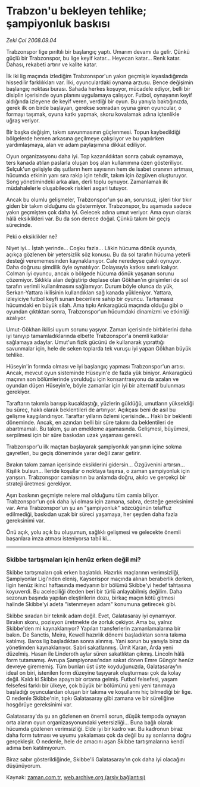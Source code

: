 # Trabzon'u bekleyen tehlike; şampiyonluk baskısı

*Zeki Çol 2008.09.04*

<tr><td class="metin" colspan="2" style="padding-top: 20px; padding-left: 5px; padding-right: 10px;">Trabzonspor lige pırıltılı bir başlangıç yaptı. Umarım devamı da gelir. Çünkü güçlü bir Trabzonspor, bu lige keyif katar... Heyecan katar... Renk katar. Dahası, rekabeti artırır ve kalite katar.</td></tr><tr><td class="metin" colspan="2" style="padding-top: 20px; padding-left: 5px; padding-right: 10px;"><p>İlk iki lig maçında izlediğim Trabzonspor'un yakın geçmişle kıyasladığımda hissedilir farklılıkları var. İlki, oyunculardaki oynama arzusu. Bence değişimin başlangıç noktası burası. Sahada herkes koşuyor, mücadele ediyor, belli bir disiplin içerisinde oyun planını uygulamaya çalışıyor. Futbol, oynayanın keyif aldığında izleyene de keyif veren, verdiği bir oyun. Bu yanıyla baktığınızda, gerek ilk on birde başlayan, gerekse sonradan oyuna giren oyuncular, o formayı taşımak, oyuna katkı yapmak, skoru kovalamak adına içtenlikle uğraş veriyor.
<p>Bir başka değişim, takım savunmasının güçlenmesi. Topun kaybedildiği bölgelerde hemen arkasına geçilmeye çalışılıyor ve bu yapılırken yardımlaşmaya, alan ve adam paylaşımına dikkat ediliyor.
<p>Oyun organizasyonu daha iyi. Top kazanıldıktan sonra çabuk oynamaya, ters kanada atılan paslarla oluşan boş alan kullanımına özen gösteriliyor. Selçuk'un gelişiyle dış şutların hem sayısının hem de isabet oranının artması, hücumda etkinin yanı sıra rakip için tehdit, takım için özgüven oluşturuyor. Song yönetimindeki arka alan, derli toplu oynuyor. Zamanlamalı ilk müdahalelerle oluşabilecek riskleri asgari tutuyor.
<p>Ancak bu olumlu gelişmeler, Trabzonspor'un şu an, sorunsuz, işleri tıkır tıkır giden bir takım olduğunu da göstermiyor. Trabzonspor, bu aşamada sadece yakın geçmişten çok daha iyi. Gelecek adına umut veriyor. Ama oyun olarak hâlâ eksiklikleri var. Bu da son derece doğal. Çünkü takım bir geçiş sürecinde. 
<p>Peki o eksiklikler ne?
<p>Niyet iyi... İştah yerinde... Coşku fazla... Lâkin hücuma dönük oyunda, açıkça gözlenen bir yetersizlik söz konusu. Bu da sol tarafın hücuma yeterli desteği verememesinden kaynaklanıyor. Cale neredeyse çakılı oynuyor. Daha doğrusu şimdilik öyle oynatılıyor. Dolayısıyla katkısı sınırlı kalıyor. Colman iyi oyuncu, ancak o bölgede hücuma dönük yaşanan sorunu çözemiyor. Sıklıkla alan değiştirip deplase olan Gökhan'ın girişimleri de sol tarafın verimli kullanılmasını sağlamıyor. Durum böyle olunca da yük, Serkan-Yattara ikilisinin kullandıkları sağ kanada yükleniyor. Yattara, izleyiciye futbol keyfi sunan becerilere sahip bir oyuncu. Tartışmasız hücumdaki en büyük silah. Ama tıpkı Ankaragücü maçında olduğu gibi o oyundan çıktıktan sonra, Trabzonspor'un hücumdaki dinamizmi ve etkinliği azalıyor.
<p>Umut-Gökhan ikilisi uyum sorunu yaşıyor. Zaman içerisinde birbirlerini daha iyi tanıyıp tamamladıklarında elbette Trabzonspor'a önemli katkılar sağlamaya adaylar. Umut'un fizik gücünü de kullanarak yıprattığı savunmalar için, hele de seken toplarda tek vuruşu iyi yapan Gökhan büyük tehlike.
<p>Hüseyin'in formda olması ve iyi başlangıç yapması Trabzonspor'un artısı. Ancak, mevcut oyun sisteminde Hüseyin'e de fazla yük biniyor. Ankaragücü maçının son bölümlerinde yorulduğu için konsantrasyonu da azalan ve oyundan düşen Hüseyin'e, böyle zamanlar için iyi bir alternatif bulunması gerekiyor.
<p>Taraftarın takımla barışıp kucaklaştığı, yüzlerin güldüğü, umutların yükseldiği bu süreç, haklı olarak beklentileri de artırıyor. Açıkçası beni de asıl bu gelişme kaygılandırıyor. Taraftar yılların özlemi içerisinde... Haklı bir beklenti döneminde. Ancak, en azından belli bir süre takımı da beklentileri de abartmamalı. Bu takım, şu an emekleme aşamasında. Gelişmesi, büyümesi, serpilmesi için bir süre baskıdan uzak yaşaması gerekli.
<p>Trabzonspor'u ilk maçtan başlayarak şampiyonluk yarışının içine sokma gayretleri, bu geçiş döneminde yarar değil zarar getirir.
<p>Bırakın takım zaman içerisinde eksiklerini gidersin... Özgüvenini artırsın... Kişilik bulsun... İleride koşullar o noktaya taşırsa, o zaman şampiyonluk için yarışsın. Trabzonspor camiasının bu anlamda doğru, akılcı ve gerçekçi bir strateji üretmesi gerekiyor. 
<p>Aşırı baskının geçmişte nelere mal olduğunu tüm camia biliyor. Trabzonspor'un çok daha iyi olması için zamana, sabra, desteğe gereksinimi var. Ama Trabzonspor'un şu an "şampiyonluk" sözcüğünün telaffuz edilmediği, baskıdan uzak bir süreci yaşamaya, her şeyden daha fazla gereksinimi var.
<p>Önü açık, yolu açık bu oluşumun, sağlıklı gelişmesi ve gelecekte önemli başarılara imza atması isteniyorsa tabii ki...
<p><hr/>
<p><h3>Skibbe tartışmaları için henüz erken değil mi?</h3>
<p>Skibbe tartışmaları çok erken başlatıldı. Hazırlık maçlarının verimsizliği, Şampiyonlar Ligi'nden eleniş, Kayserispor maçında alınan beraberlik derken, ligin henüz ikinci haftasında medyanın bir bölümü Skibbe'yi hedef tahtasına koyuverdi. Bu aceleciliği öteden beri bir türlü anlayabilmiş değilim. Daha sezonun başında yapılan eleştirilerin dozu, birkaç maçın kötü gitmesi halinde Skibbe'yi adeta "istenmeyen adam" konumuna getirecek gibi.
<p>Skibbe sıradan bir teknik adam değil. Evet, Galatasaray iyi oynamıyor. Bırakın skoru, pozisyon üretmekte de zorluk çekiyor. Ama bu, yalnız Skibbe'den mi kaynaklanıyor? Yapılan transferlerin zamanlamalarına bir bakın. De Sanctis, Meira, Kewell hazırlık dönemi başladıktan sonra takıma katılmış. Baros lig başladıktan sonra alınmış. Yani sorun bu yanıyla biraz da yönetimden kaynaklanıyor. Sabri sakatlanmış. Ümit Karan, Arda yeni düzelmiş. Hasan ile Linderoth aylar süren sakatlıktan çıkmış. Lincoln hâlâ form tutamamış. Avrupa Şampiyonası'ndan sakat dönen Emre Güngör henüz devreye girememiş. Tüm bunları üst üste koyduğunuzda, Galatasaray'ın ideal on biri, istenilen form düzeyine taşıyarak oluşturması çok da kolay değil. Kaldı ki Skibbe apayrı bir ortama gelmiş. Futbol felsefesi, yaşam felsefesi farklı bir ülkeye, çok büyük bir bölümünü yeni yeni tanımaya başladığı oyunculardan oluşan bir takıma ve koşullarını hiç bilmediği bir lige. O nedenle Skibbe'nin, tıpkı Galatasaray gibi zamana ve bir süreliğine hoşgörüye gereksinimi var.
<p>Galatasaray'da şu an gözlenen en önemli sorun, düşük tempoda oynayan orta alanın oyun organizasyonundaki yetersizliği... Buna bağlı olarak hücumda gözlenen verimsizliği. Elde iyi bir kadro var. Bu kadronun biraz daha form tutması ve uyumu yakalaması çok da değil bu ay sonlarına doğru gerçekleşir. O nedenle, hele de amacını aşan Skibbe tartışmalarına kendi adıma ben katılmıyorum.
<p>Biraz sabır gösterildiğinde, Skibbe'li Galatasaray'ın çok daha iyi olacağını düşünüyorum. <br/></p></p></p></p></p></p></p></p></p></p></p></p></p></p></p></p></p></p></p></td></tr>

Kaynak: [zaman.com.tr](http://zaman.com.tr/yazar.do?yazino=733827), [web.archive.org (arşiv bağlantısı)](http://web.archive.org/web/20080912190555/http://www.zaman.com.tr:80/yazar.do?yazino=733827)
